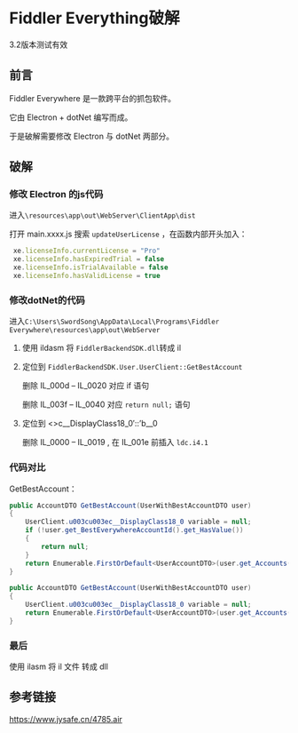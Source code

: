# Fiddler Everything破解

3.2版本测试有效

## 前言

Fiddler Everywhere 是一款跨平台的抓包软件。

它由 Electron + dotNet 编写而成。

于是破解需要修改 Electron 与 dotNet 两部分。

## 破解

### 修改 Electron 的js代码

进入`\resources\app\out\WebServer\ClientApp\dist`

打开 main.xxxx.js
搜索 `updateUserLicense` ，在函数内部开头加入：

```js
 xe.licenseInfo.currentLicense = "Pro"
 xe.licenseInfo.hasExpiredTrial = false
 xe.licenseInfo.isTrialAvailable = false
 xe.licenseInfo.hasValidLicense = true
```

###  修改dotNet的代码

进入`C:\Users\SwordSong\AppData\Local\Programs\Fiddler Everywhere\resources\app\out\WebServer`

1. 使用 ildasm 将 `FiddlerBackendSDK.dll`转成 il

2. 定位到 `FiddlerBackendSDK.User.UserClient::GetBestAccount`

   删除 IL_000d – IL_0020 对应 if 语句

   删除 IL_003f – IL_0040 对应 `return null;` 语句

3. 定位到 <>c__DisplayClass18_0′::’b\_\_0

   删除 IL_0000 – IL_0019 , 在 IL_001e 前插入 `ldc.i4.1`

### 代码对比

GetBestAccount：

```java
public AccountDTO GetBestAccount(UserWithBestAccountDTO user)
{
	UserClient.u003cu003ec__DisplayClass18_0 variable = null;
	if (!user.get_BestEverywhereAccountId().get_HasValue())
	{
		return null;
	}
	return Enumerable.FirstOrDefault<UserAccountDTO>(user.get_Accounts(), new Func<UserAccountDTO, bool>(variable, (UserAccountDTO x) => x.get_Id() == this.user.get_BestEverywhereAccountId().get_Value()));
}
 
public AccountDTO GetBestAccount(UserWithBestAccountDTO user)
{
	UserClient.u003cu003ec__DisplayClass18_0 variable = null;
	return Enumerable.FirstOrDefault<UserAccountDTO>(user.get_Accounts(), new Func<UserAccountDTO, bool>(variable, (UserAccountDTO x) => true));
}
```

### 最后

使用 ilasm 将 il 文件 转成 dll

## 参考链接

https://www.jysafe.cn/4785.air

